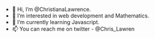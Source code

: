 - 👋 Hi, I’m @ChristianaLawrence.
- 👀 I’m interested in web development and Mathematics.
- 🌱 I’m currently learning Javascript.
- 📫 You can reach me on twitter - @Chris_Lawren

<!---
ChristianaLawrence/ChristianaLawrence is a ✨ special ✨ repository because its `README.md` (this file) appears on your GitHub profile.
You can click the Preview link to take a look at your changes.
--->
